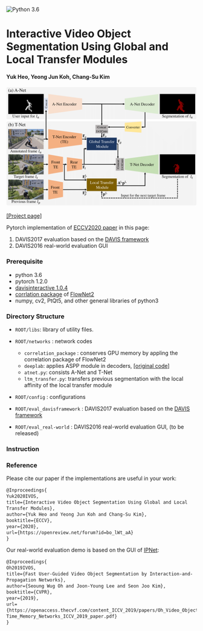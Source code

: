 ![Python 3.6](https://img.shields.io/badge/python-3.6-green.svg)
# Interactive Video Object Segmentation Using Global and Local Transfer Modules
#### Yuk Heo, Yeong Jun Koh, Chang-Su Kim

![IVOS Image](Overall_Network.png)

[[Project page]](https://openreview.net/forum?id=bo_lWt_aA)

Pytorch implementation of [ECCV2020 paper](https://openreview.net/forum?id=bo_lWt_aA) in this page:

1. DAVIS2017 evaluation based on the [DAVIS framework](https://interactive.davischallenge.org/)
2. DAVIS2016 real-world evaluation GUI

### Prerequisite
- python 3.6
- pytorch 1.2.0
- [davisinteractive 1.0.4](https://github.com/albertomontesg/davis-interactive)
- [corrlation package](https://github.com/NVIDIA/flownet2-pytorch/tree/master/networks/correlation_package) of [FlowNet2](https://github.com/NVIDIA/flownet2-pytorch)
- numpy, cv2, PtQt5, and other general libraries of python3

### Directory Structure
 * `ROOT/libs`: library of utility files.

 * `ROOT/networks` : network codes
     - `correlation_package` : conserves GPU memory by appling the correlation package of FlowNet2
     - `deeplab`: applies ASPP module in decoders, [[original code]](https://github.com/jfzhang95/pytorch-deeplab-xception/tree/master/modeling)
     - `atnet.py`: consists A-Net and T-Net
     - `ltm_transfer.py`: transfers previous segmentation with the local affinity of the local transfer module

 * `ROOT/config`  : configurations
 
 * `ROOT/eval_davisframework` : DAVIS2017 evaluation based on the [DAVIS framework](https://interactive.davischallenge.org/)
 
 * `ROOT/eval_real-world` : DAVIS2016 real-world evaluation GUI, (to be released)

### Instruction



### Reference

Please cite our paper if the implementations are useful in your work:
```
@Inproceedings{
Yuk2020IVOS,
title={Interactive Video Object Segmentation Using Global and Local Transfer Modules},
author={Yuk Heo and Yeong Jun Koh and Chang-Su Kim},
booktitle={ECCV},
year={2020},
url={https://openreview.net/forum?id=bo_lWt_aA}
}
```

Our real-world evaluation demo is based on the GUI of [IPNet](https://github.com/seoungwugoh/ivs-demo):
``` 
@Inproceedings{
Oh2019IVOS,
title={Fast User-Guided Video Object Segmentation by Interaction-and-Propagation Networks},
author={Seoung Wug Oh and Joon-Young Lee and Seon Joo Kim},
booktitle={CVPR},
year={2019},
url={https://openaccess.thecvf.com/content_ICCV_2019/papers/Oh_Video_Object_Segmentation_Using_Space-Time_Memory_Networks_ICCV_2019_paper.pdf}
}
```
